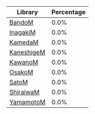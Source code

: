 | Library | Percentage |
| ------------- | ------------- |
| [BandoM](https://github.com/shibbo/mkdd-decomp/blob/main/docs/lib/BandoM.md) | 0.0% |
| [InagakiM](https://github.com/shibbo/mkdd-decomp/blob/main/docs/lib/InagakiM.md) | 0.0% |
| [KamedaM](https://github.com/shibbo/mkdd-decomp/blob/main/docs/lib/KamedaM.md) | 0.0% |
| [KaneshigeM](https://github.com/shibbo/mkdd-decomp/blob/main/docs/lib/KaneshigeM.md) | 0.0% |
| [KawanoM](https://github.com/shibbo/mkdd-decomp/blob/main/docs/lib/KawanoM.md) | 0.0% |
| [OsakoM](https://github.com/shibbo/mkdd-decomp/blob/main/docs/lib/OsakoM.md) | 0.0% |
| [SatoM](https://github.com/shibbo/mkdd-decomp/blob/main/docs/lib/SatoM.md) | 0.0% |
| [ShiraiwaM](https://github.com/shibbo/mkdd-decomp/blob/main/docs/lib/ShiraiwaM.md) | 0.0% |
| [YamamotoM](https://github.com/shibbo/mkdd-decomp/blob/main/docs/lib/YamamotoM.md) | 0.0% |
